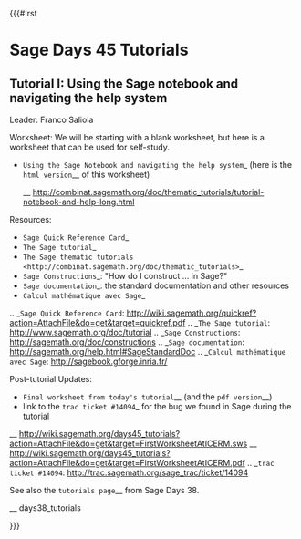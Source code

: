 {{{#!rst

Sage Days 45 Tutorials
======================

Tutorial I: Using the Sage notebook and navigating the help system
------------------------------------------------------------------

 Leader: Franco Saliola

 Worksheet: We will be starting with a blank worksheet, but here is a worksheet that can be used for self-study.

 - `Using the Sage Notebook and navigating the help system`_
   (here is the `html version`__ of this worksheet)

   __ http://combinat.sagemath.org/doc/thematic_tutorials/tutorial-notebook-and-help-long.html

 Resources:

 - `Sage Quick Reference Card`_
 - `The Sage tutorial`_
 - `The Sage thematic tutorials <http://combinat.sagemath.org/doc/thematic_tutorials>`_
 - `Sage Constructions`_: "How do I construct ... in Sage?"
 - `Sage documentation`_: the standard documentation and other resources
 - `Calcul mathématique avec Sage`_

.. _`Sage Quick Reference Card`: http://wiki.sagemath.org/quickref?action=AttachFile&do=get&target=quickref.pdf
.. _`The Sage tutorial`: http://www.sagemath.org/doc/tutorial
.. _`Sage Constructions`: http://sagemath.org/doc/constructions
.. _`Sage documentation`: http://sagemath.org/help.html#SageStandardDoc
.. _`Calcul mathématique avec Sage`: http://sagebook.gforge.inria.fr/

 Post-tutorial Updates:

 - `Final worksheet from today's tutorial`__ (and the `pdf version`__)
 - link to the `trac ticket #14094`_ for the bug we found in Sage during the tutorial
 
 __ http://wiki.sagemath.org/days45_tutorials?action=AttachFile&do=get&target=FirstWorksheetAtICERM.sws
 __ http://wiki.sagemath.org/days45_tutorials?action=AttachFile&do=get&target=FirstWorksheetAtICERM.pdf
 .. _`trac ticket #14094`: http://trac.sagemath.org/sage_trac/ticket/14094



See also the `tutorials page`__ from Sage Days 38.

__ days38_tutorials

}}}
